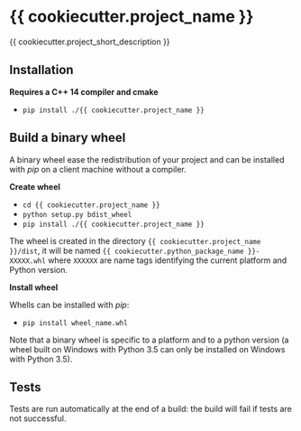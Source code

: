 {{ cookiecutter.project_name }}
==============

{{ cookiecutter.project_short_description }}


Installation
------------

**Requires a C++ 14 compiler and cmake**

 - `pip install ./{{ cookiecutter.project_name }}`

Build a binary wheel
--------------------
 
A binary wheel ease the redistribution of your project and can be installed with *pip* on a client machine without a compiler.

**Create wheel**

 - `cd {{ cookiecutter.project_name }}`
 - `python setup.py bdist_wheel`
 - `pip install ./{{ cookiecutter.project_name }}`
 
 The wheel is created in the directory `{{ cookiecutter.project_name }}/dist`, it will be named `{{ cookiecutter.python_package_name }}-XXXXX.whl` where `XXXXXX` are name tags identifying the current platform and Python version. 
 
**Install wheel**
 
Whells can be installed with *pip*:
 
 - `pip install wheel_name.whl`
 
 Note that a binary wheel is specific to a platform and to a python version (a wheel built on Windows with Python 3.5 can only be installed on Windows with Python 3.5).

Tests
-----

Tests are run automatically at the end of a build: the build will fail if tests are not successful. 
